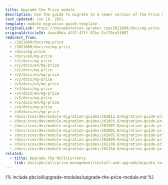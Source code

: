 ```yaml
---
title: Upgrade the Price module
description: Use the guide to migrate to a newer version of the Price module.
last_updated: Jun 16, 2021
template: module-migration-guide-template
originalLink: https://documentation.spryker.com/2021080/docs/mg-price
originalArticleId: 4eac80da-4f57-47ff-97bc-5cf79ce5f087
redirect_from:
  - /2021080/docs/mg-price
  - /2021080/docs/en/mg-price
  - /docs/mg-price
  - /docs/en/mg-price
  - /v1/docs/mg-price
  - /v1/docs/en/mg-price
  - /v2/docs/mg-price
  - /v2/docs/en/mg-price
  - /v3/docs/mg-price
  - /v3/docs/en/mg-price
  - /v4/docs/mg-price
  - /v4/docs/en/mg-price
  - /v5/docs/mg-price
  - /v5/docs/en/mg-price
  - /v6/docs/mg-price
  - /v6/docs/en/mg-price
  - /docs/scos/dev/module-migration-guides/201811.0/migration-guide-price.html
  - /docs/scos/dev/module-migration-guides/201903.0/migration-guide-price.html
  - /docs/scos/dev/module-migration-guides/201907.0/migration-guide-price.html
  - /docs/scos/dev/module-migration-guides/202001.0/migration-guide-price.html
  - /docs/scos/dev/module-migration-guides/202005.0/migration-guide-price.html
  - /docs/scos/dev/module-migration-guides/202009.0/migration-guide-price.html
  - /docs/scos/dev/module-migration-guides/202108.0/migration-guide-price.html
  - /docs/scos/dev/module-migration-guides/202204.0/migration-guide-price.html
related:
  - title: Upgrade the MultiCurrency
    link: docs/pbc/all/price-management/install-and-upgrade/migrate-to-multi-currency.html
---
```


{% include pbc/all/upgrade-modules/upgrade-the-price-module.md %} <!-- To edit, see /_includes/pbc/all/upgrade-modules/upgrade-the-price-module.md -->

